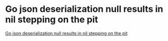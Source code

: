 # Go json deserialization null results in nil stepping on the pit
[Go json deserialization null results in nil stepping on the pit](https://aiwithcloud.com/2022/09/15/go_json_deserialization_null_results_in_nil_stepping_on_the_pit/)